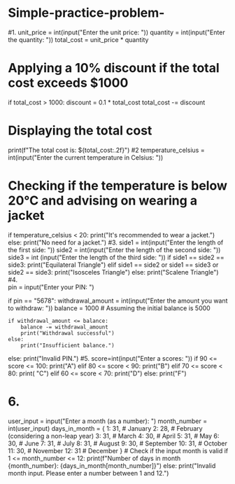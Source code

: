 # Simple-practice-problem-
#1.
unit_price = int(input("Enter the unit price: "))
quantity = int(input("Enter the quantity: "))
total_cost = unit_price * quantity

# Applying a 10% discount if the total cost exceeds $1000
if total_cost > 1000:
    discount = 0.1 * total_cost
    total_cost -= discount

# Displaying the total cost
print(f"The total cost is: ${total_cost:.2f}")
#2
temperature_celsius = int(input("Enter the current temperature in Celsius: "))
# Checking if the temperature is below 20°C and advising on wearing a jacket
if temperature_celsius < 20:
    print("It's recommended to wear a jacket.")
else:
    print("No need for a jacket.")
#3.
side1 = int(input("Enter the length of the first side: "))
side2 = int(input("Enter the length of the second side: "))
side3 = int (input("Enter the length of the third side: "))
if side1 == side2 == side3:
    print("Equilateral Triangle")
elif side1 == side2 or side1 == side3 or side2 == side3:
     print("Isosceles Triangle")
else:
    print("Scalene Triangle")
#4.  
pin = input("Enter your PIN: ")

if pin == "5678":
    withdrawal_amount = int(input("Enter the amount you want to withdraw: "))
    balance = 1000  # Assuming the initial balance is 5000

    if withdrawal_amount <= balance:
        balance -= withdrawal_amount
        print("Withdrawal successful")
    else:
        print("Insufficient balance.")
else:
    print("Invalid PIN.")
#5.
score=int(input("Enter a scores: "))
if 90 <= score <= 100:
       print("A")
elif 80 <= score < 90:
        print("B")
elif 70 <= score < 80:
       print( "C")
elif 60 <= score < 70:
        print("D")
else:
        print("F")

# 6.
user_input = input("Enter a month (as a number): ")
month_number = int(user_input)
days_in_month = {
    1: 31,  # January
    2: 28,  # February (considering a non-leap year)
    3: 31,  # March
    4: 30,  # April
    5: 31,  # May
    6: 30,  # June
    7: 31,  # July
    8: 31,  # August
    9: 30,  # September
    10: 31, # October
    11: 30, # November
    12: 31  # December
}
    # Check if the input month is valid
if 1 <= month_number <= 12:
    print(f"Number of days in month {month_number}: {days_in_month[month_number]}")
else:
    print("Invalid month input. Please enter a number between 1 and 12.")
